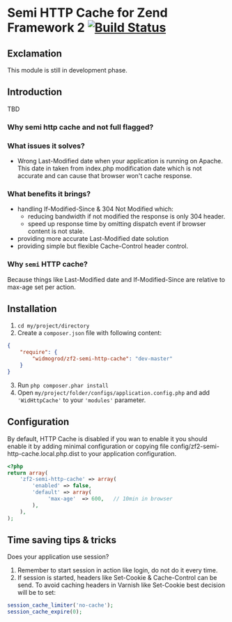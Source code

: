 # Semi HTTP Cache for Zend Framework 2 [![Build Status](https://travis-ci.org/widmogrod/zf2-semi-http-cache.png?branch=master)](https://travis-ci.org/widmogrod/zf2-semi-http-cache)
## Exclamation

This module is still in development phase.

## Introduction

TBD

### Why semi http cache and not full flagged?

### What issues it solves?
- Wrong Last-Modified date when your application is running on Apache.
  This date in taken from index.php modification date which is not accurate
  and can cause that browser won't cache response.

### What benefits it brings?
- handling If-Modified-Since & 304 Not Modified which:
  - reducing bandwidth if not modified the response is only 304 header.
  - speed up response time by omitting dispatch event if browser content is not stale.
- providing more accurate Last-Modified date solution
- providing simple but flexible Cache-Control header control.

### Why ``semi`` HTTP cache?
Because things like Last-Modified date and If-Modified-Since are relative to max-age set per action.


## Installation

  1. `cd my/project/directory`
  2. Create a `composer.json` file with following content:

``` json
{
    "require": {
        "widmogrod/zf2-semi-http-cache": "dev-master"
    }
}
```

  3. Run `php composer.phar install`
  4. Open ``my/project/folder/configs/application.config.php`` and add ``'WidHttpCache'`` to your ``'modules'`` parameter.

## Configuration

By default, HTTP Cache is disabled if you wan to enable it you should enable it by adding minimal configuration
or copying file config/zf2-semi-http-cache.local.php.dist to your application configuration.

```php
<?php
return array(
    'zf2-semi-http-cache' => array(
        'enabled' => false,
        'default' => array(
             'max-age'  => 600,   // 10min in browser
        ),
    ),
);
```

## Time saving tips & tricks

Does your application use session?
 1. Remember to start session in action like login, do not do it every time.
 2. If session is started, headers like Set-Cookie & Cache-Control can be send.
    To avoid caching headers in Varnish like Set-Cookie best decision will be to set:

```php
session_cache_limiter('no-cache');
session_cache_expire(0);
```
